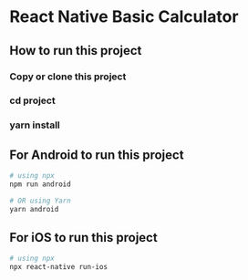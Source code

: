 
# React Native Basic Calculator 

## How to run this project

### Copy or clone this project
### cd project
### yarn install


## For Android to run this project

```bash
# using npx
npm run android

# OR using Yarn
yarn android
```

## For iOS to run this project

```bash
# using npx
npx react-native run-ios
```
